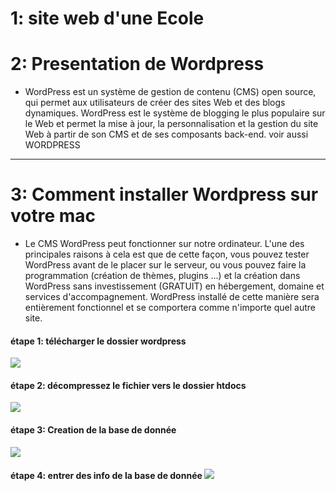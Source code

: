 <h1>1: site web d'une Ecole</h1>

<h1>2:  Presentation de Wordpress</h1>
<ul><li>WordPress est un système de gestion de contenu (CMS) open source, qui permet aux utilisateurs de créer des sites Web et des blogs dynamiques. WordPress est le système de blogging le plus populaire sur le Web et permet la mise à jour, la personnalisation et la gestion du site Web à partir de son CMS et de ses composants back-end. voir aussi WORDPRESS</li></ul>

<hr>

<h1>3:  Comment installer Wordpress sur votre mac </h1>

<ul><li>Le CMS WordPress peut fonctionner sur notre ordinateur. L'une des principales raisons à cela est que de cette façon, vous pouvez tester WordPress avant de le placer sur le serveur, ou vous pouvez faire la programmation (création de thèmes, plugins ...) et la création dans WordPress sans investissement (GRATUIT) en hébergement, domaine et services d'accompagnement. WordPress installé de cette manière sera entièrement fonctionnel et se comportera comme n'importe quel autre site.</li></ul>
<h4>étape 1: télécharger le dossier wordpress </h4>
<img src="https://user-images.githubusercontent.com/49958258/112513976-22e4de00-8d95-11eb-9a8f-03dc36e4428f.png">
<h4>étape 2: décompressez le fichier vers le dossier htdocs</h4>
<img src="https://user-images.githubusercontent.com/49958258/112515321-74419d00-8d96-11eb-9516-ffed44c6bc6e.png">

<h4>étape 3: Creation de la base de donnée  </h4>
<img src="https://user-images.githubusercontent.com/49958258/112516133-41e46f80-8d97-11eb-90ec-ba733b678511.png">

<h4> étape 4: entrer des info de la base de donnée </4>
<img src="https://user-images.githubusercontent.com/49958258/112517116-3e9db380-8d98-11eb-83e6-5771653555a2.png">
